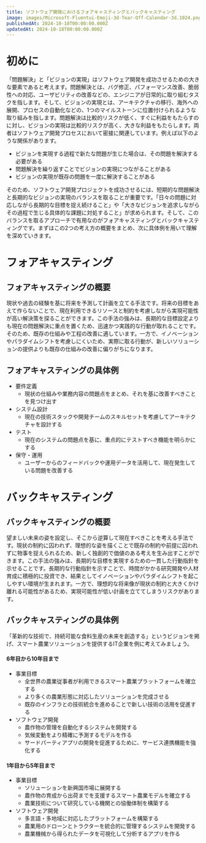 ```yaml
---
title: ソフトウェア開発におけるフォアキャスティングとバックキャスティング
image: images/Microsoft-Fluentui-Emoji-3d-Tear-Off-Calendar-3d.1024.png
publishedAt: 2024-10-18T00:00:00.000Z
updatedAt: 2024-10-18T00:00:00.000Z
---
```


<h1 id="h313db3a8b3">初めに</h1><p>「問題解決」と「ビジョンの実現」はソフトウェア開発を成功させるための大きな要素であると考えます。問題解決とは、バグ修正、パフォーマンス改善、脆弱性への対応、ユーザビリティの改善などの、エンジニアが日常的に取り組むタスクを指します。そして、ビジョンの実現とは、アーキテクチャの移行、海外への展開、プロセスの自動化などの、1つのマイルストーンに位置付けられるような取り組みを指します。問題解決は比較的リスクが低く、すぐに利益をもたらすのに対し、ビジョンの実現は比較的リスクが高く、大きな利益をもたらします。両者はソフトウェア開発プロセスにおいて密接に関連しています。例えば以下のような関係があります。</p><ul><li>ビジョンを実現する過程で新たな問題が生じた場合は、その問題を解決する必要がある</li><li>問題解決を繰り返すことでビジョンの実現につながることがある</li><li>ビジョンの実現が既存の問題を一度に解決することがある</li></ul><p>そのため、ソフトウェア開発プロジェクトを成功させるには、短期的な問題解決と長期的なビジョンの実現のバランスを取ることが重要です。「日々の問題に対応しながら長期的な目標を捉え続けること」や「大きなビジョンを追求しながらその過程で生じる具体的な課題に対処すること」が求められます。そして、このバランスを取るアプローチで有用なのがフォアキャスティングとバックキャスティングです。まずはこの2つの考え方の概要をまとめ、次に具体例を用いて理解を深めていきます。</p><h1 id="h0a79d81036">フォアキャスティング</h1><h2 id="h03495c4545">フォアキャスティングの概要</h2><p>現状や過去の経験を基に将来を予測して計画を立てる手法です。将来の目標をあえて作らないことで、現在利用できるリソースと制約を考慮しながら実現可能性が高い解決策を探ることができます。この手法の強みは、長期的な目標設定よりも現在の問題解決に重点を置くため、迅速かつ実践的な行動が取れることです。そのため、既存の仕組みや工程の改善に適しています。一方で、イノベーションやパラダイムシフトを考慮しにくいため、実際に取る行動が、新しいソリューションの提供よりも既存の仕組みの改善に偏りがちになります。</p><h2 id="h71e3a79eea">フォアキャスティングの具体例</h2><ul><li>要件定義<ul><li>現状の仕組みや業務内容の問題点をまとめ、それを基に改善すべきことを見つけ出す</li></ul></li><li>システム設計<ul><li>現在の技術スタックや開発チームのスキルセットを考慮してアーキテクチャを設計する</li></ul></li><li>テスト<ul><li>現在のシステムの問題点を基に、重点的にテストすべき機能を明らかにする</li></ul></li><li>保守・運用<ul><li>ユーザーからのフィードバックや運用データを活用して、現在発生している問題を改善する</li></ul></li></ul><h1 id="hffa328092b">バックキャスティング</h1><h2 id="h6750ccc8da">バックキャスティングの概要</h2><p>望ましい未来の姿を設定し、そこから逆算して現在すべきことを考える手法です。現状の制約に囚われず、理想的な姿を描くことで既存の制約や前提に囚われずに物事を捉えられるため、新しく独創的で価値のある考えを生み出すことができます。この手法の強みは、長期的な目標を実現するための一貫した行動指針を示せることです。長期的な行動指針を示すことで、時間がかかる研究開発や人材育成に積極的に投資でき、結果としてイノベーションやパラダイムシフトを起こしやすい環境が生まれます。一方で、理想的な将来像が現状の制約と大きくかけ離れる可能性があるため、実現可能性が低い計画を立ててしまうリスクがあります。</p><h2 id="h68d352373f">バックキャスティングの具体例</h2><p>「革新的な技術で、持続可能な食料生産の未来を創造する」というビジョンを掲げ、スマート農業ソリューションを提供するIT企業を例に考えてみましょう。</p><h4 id="h49d06622f6">6年目から10年目まで</h4><ul><li>事業目標<ul><li>全世界の農業従事者が利用できるスマート農業プラットフォームを確立する</li><li>より多くの農業形態に対応したソリューションを完成させる</li><li>既存のインフラとの技術統合を進めることで新しい技術の活用を促進する</li></ul></li><li>ソフトウェア開発<ul><li>農作物の管理を自動化するシステムを開発する</li><li>気候変動をより精確に予測するモデルを作る</li><li>サードパーティアプリの開発を促進するために、サービス連携機能を強化する</li></ul></li></ul><h4 id="he4d3422b3e">1年目から5年目まで</h4><ul><li>事業目標<ul><li>ソリューションを新興国市場に展開する</li><li>農作物の育成から出荷までを支援するスマート農業モデルを確立する</li><li>農業技術について研究している機関との協働体制を構築する</li></ul></li><li>ソフトウェア開発<ul><li>多言語・多地域に対応したプラットフォームを構築する</li><li>農業用のドローンとトラクターを統合的に管理するシステムを開発する</li><li>農業機械から得られたデータを可視化して分析するアプリを作る</li></ul></li></ul>
